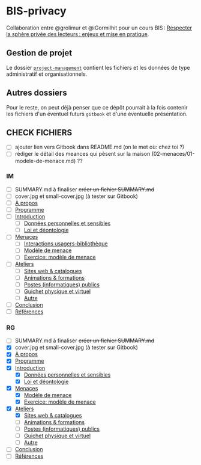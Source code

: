 # BIS-privacy

Collaboration entre @grolimur et @iGormilhit pour un cours BIS : [Respecter la sphère privée des lecteurs : enjeux et mise en pratique](http://www.bis.ch/fr/formation-continue/agenda/kursdetail/respecter-la-sphere-privee-des-lecteurs-enjeux-et-mise-en-pratique.html "Descriptif du cours sur le site de BIS").

## Gestion de projet

Le dossier [`project-management`](project-management/) contient les fichiers et les données de type administratif et organisationnels.

## Autres dossiers

Pour le reste, on peut déjà penser que ce dépôt pourrait à la fois contenir les fichiers d'un éventuel futurs `gitbook` et d'une éventuelle présentation.


## CHECK FICHIERS

- [ ] ajouter lien vers Gitbook dans README.md (on le met où: chez toi ?)
- [ ] rédiger le détail des meances qui pèsent sur la maison (02-menaces/01-modele-de-menace.md) ??
 
### IM

- [ ] SUMMARY.md à finaliser ~~créer un fichier SUMMARY.md~~
- [ ] cover.jpg et small-cover.jpg (à tester sur Gitbook)
- [ ] [À propos](README.md)
- [ ] [Programme](00-programme.md)
- [ ] [Introduction](01-introduction/README.md)
    - [ ] [Données personnelles et sensibles](01-introduction/01-donnees.md)
    - [ ] [Loi et déontologie](01-introduction/02-loi-deontologie.md)
- [ ] [Menaces](02-menaces/README.md)
    - [ ] [Interactions usagers-bibliothèque](02-menaces/01-usagers-bib.md)
    - [ ] [Modèle de menace](02-menaces/02-modele-de-menace.md)
    - [ ] [Exercice: modèle de menace](02-menaces/03-tableau-menaces.md)
- [ ] [Ateliers](03-ateliers/README.md)
    - [ ] [Sites web & catalogues](03-ateliers/01-site-web-catalogue.md)
    - [ ] [Animations & formations](03-ateliers/02-animations-formations.md)
    - [ ] [Postes (informatiques) publics](03-ateliers/03-poste-publics.md)
    - [ ] [Guichet physique et virtuel](03-ateliers/04-guichet.md)
    - [ ] [Autre](03-ateliers/05-autre.md)
- [ ] [Conclusion](04-conclusion/README.md)
- [ ] [Références](05-references/README.md)

### RG

- [ ] SUMMARY.md à finaliser ~~créer un fichier SUMMARY.md~~
- [x] cover.jpg et small-cover.jpg (à tester sur Gitbook)
- [x] [À propos](README.md)
- [x] [Programme](00-programme.md)
- [x] [Introduction](01-introduction/README.md)
    - [x] [Données personnelles et sensibles](01-introduction/01-donnees.md)
    - [x] [Loi et déontologie](01-introduction/02-loi-deontologie.md)
- [x] [Menaces](02-menaces/README.md)
    - [x] [Modèle de menace](02-menaces/01-modele-de-menace.md)
    - [x] [Exercice: modèle de menace](02-menaces/02-tableau-menaces.md)
- [x] [Ateliers](03-ateliers/README.md)
    - [x] [Sites web & catalogues](03-ateliers/01-site-web-catalogue.md)
    - [ ] [Animations & formations](03-ateliers/02-animations-formations.md)
    - [ ] [Postes (informatiques) publics](03-ateliers/03-poste-publics.md)
    - [ ] [Guichet physique et virtuel](03-ateliers/04-guichet.md)
    - [ ] [Autre](03-ateliers/05-autre.md)
- [ ] [Conclusion](04-conclusion/README.md)
- [ ] [Références](05-references/README.md)
